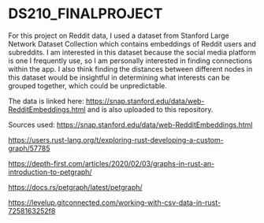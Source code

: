 # DS210_FINALPROJECT
For this project on Reddit data, I used a dataset from Stanford Large Network Dataset Collection which
contains embeddings of Reddit users and subreddits. I am interested in this dataset because
the social media platform is one I frequently use, so I am personally interested in finding
connections within the app. I also think finding the distances between different nodes in this
dataset would be insightful in determining what interests can be grouped together, which could
be unpredictable.

The data is linked here: https://snap.stanford.edu/data/web-RedditEmbeddings.html and is also uploaded to this repository.

Sources used:
https://snap.stanford.edu/data/web-RedditEmbeddings.html

https://users.rust-lang.org/t/exploring-rust-developing-a-custom-graph/57785

https://depth-first.com/articles/2020/02/03/graphs-in-rust-an-introduction-to-petgraph/

https://docs.rs/petgraph/latest/petgraph/

https://levelup.gitconnected.com/working-with-csv-data-in-rust-7258163252f8
